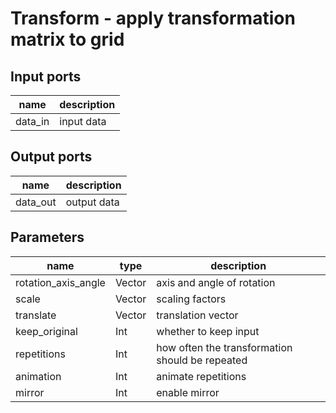 [headline]:<>
Transform - apply transformation matrix to grid
===============================================
[headline]:<>
[inputPorts]:<>
Input ports
-----------
|name|description|
|-|-|
|data_in|input data|


[inputPorts]:<>
[outputPorts]:<>
Output ports
------------
|name|description|
|-|-|
|data_out|output data|


[outputPorts]:<>
[parameters]:<>
Parameters
----------
|name|type|description|
|-|-|-|
|rotation_axis_angle|Vector|axis and angle of rotation|
|scale|Vector|scaling factors|
|translate|Vector|translation vector|
|keep_original|Int|whether to keep input|
|repetitions|Int|how often the transformation should be repeated|
|animation|Int|animate repetitions|
|mirror|Int|enable mirror|

[parameters]:<>
